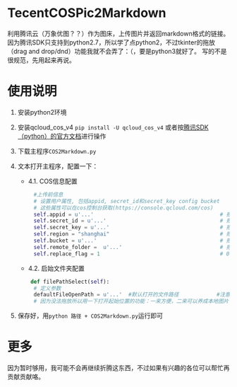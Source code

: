 # TecentCOSPic2Markdown
利用腾讯云（万象优图？？）作为图床，上传图片并返回markdown格式的链接。
因为腾讯SDK只支持到python2.7，所以学了点python2，不过tkinter的拖放（drag and drop/dnd）功能我就不会弄了：（，要是python3就好了。
写的不是很规范，先用起来再说。

# 使用说明
1. 安装python2环境
2. 安装qcloud_cos_v4 `pip install -U qcloud_cos_v4`
   或者按[腾讯SDK（python）的官方文档](https://github.com/tencentyun/cos-python-sdk-v4)进行操作
3. 下载主程序`COS2Markdown.py`
4. 文本打开主程序，配置一下：
   - 4.1. COS信息配置

   ~~~ python
        #上传前信息
        # 设置用户属性, 包括appid, secret_id和secret_key config bucket
        # 这些属性可以在cos控制台获取(https://console.qcloud.com/cos)  
        self.appid = u'...'                                        # 把...替换为用户的appid
        self.secret_id = u'...'                                    # 把...替换为用户的secret_id
        self.secret_key = u'...'                                   # 把...替换为用户的secret_key
        self.region = "shanghai"                                   # 把...替换为用户的region，目前可以为 shanghai/guangzhou
        self.bucket = u'...'                                       # 把...替换为用户的bucket
        self.remote_folder =  u'...'                               # 把...替换为用户的远程路径（如果新建了文件夹）
        self.replace_flag = 1                                      # 0表示可以覆盖？
   ~~~
   - 4.2. 启始文件夹配置
   ~~~ python
       def filePathSelect(self):
        # 定义参数
        defaultFileOpenPath = u'...'  #默认打开的文件路径            #注意win下的路径格式，eg:‘d://Share//blog//hexo//source//_img//’
        # 因为没法拖放所以用一下打开起始位置的功能：一来方便，二来可以养成本地图片保存的习惯
   ~~~
5. 保存好，用`python 路径 + COS2Markdown.py`运行即可


# 更多
因为暂时够用，我可能不会再继续折腾这东西，不过如果有兴趣的各位可以帮忙再贡献贡献咯。
